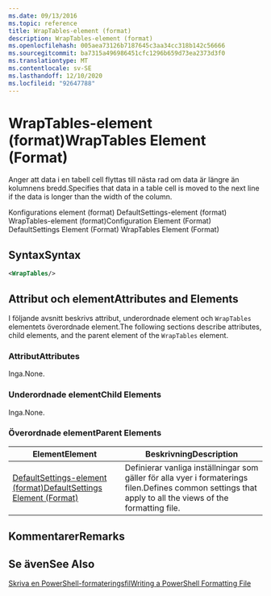 ```yaml
---
ms.date: 09/13/2016
ms.topic: reference
title: WrapTables-element (format)
description: WrapTables-element (format)
ms.openlocfilehash: 005aea73126b7187645c3aa34cc318b142c56666
ms.sourcegitcommit: ba7315a496986451cfc1296b659d73ea2373d3f0
ms.translationtype: MT
ms.contentlocale: sv-SE
ms.lasthandoff: 12/10/2020
ms.locfileid: "92647788"
---
```

# <a name="wraptables-element-format"></a><span data-ttu-id="2023a-103">WrapTables-element (format)</span><span class="sxs-lookup"><span data-stu-id="2023a-103">WrapTables Element (Format)</span></span>

<span data-ttu-id="2023a-104">Anger att data i en tabell cell flyttas till nästa rad om data är längre än kolumnens bredd.</span><span class="sxs-lookup"><span data-stu-id="2023a-104">Specifies that data in a table cell is moved to the next line if the data is longer than the width of the column.</span></span>

<span data-ttu-id="2023a-105">Konfigurations element (format) DefaultSettings-element (format) WrapTables-element (format)</span><span class="sxs-lookup"><span data-stu-id="2023a-105">Configuration Element (Format) DefaultSettings Element (Format) WrapTables Element (Format)</span></span>

## <a name="syntax"></a><span data-ttu-id="2023a-106">Syntax</span><span class="sxs-lookup"><span data-stu-id="2023a-106">Syntax</span></span>

```xml
<WrapTables/>
```

## <a name="attributes-and-elements"></a><span data-ttu-id="2023a-107">Attribut och element</span><span class="sxs-lookup"><span data-stu-id="2023a-107">Attributes and Elements</span></span>

<span data-ttu-id="2023a-108">I följande avsnitt beskrivs attribut, underordnade element och `WrapTables` elementets överordnade element.</span><span class="sxs-lookup"><span data-stu-id="2023a-108">The following sections describe attributes, child elements, and the parent element of the `WrapTables` element.</span></span>

### <a name="attributes"></a><span data-ttu-id="2023a-109">Attribut</span><span class="sxs-lookup"><span data-stu-id="2023a-109">Attributes</span></span>

<span data-ttu-id="2023a-110">Inga.</span><span class="sxs-lookup"><span data-stu-id="2023a-110">None.</span></span>

### <a name="child-elements"></a><span data-ttu-id="2023a-111">Underordnade element</span><span class="sxs-lookup"><span data-stu-id="2023a-111">Child Elements</span></span>

<span data-ttu-id="2023a-112">Inga.</span><span class="sxs-lookup"><span data-stu-id="2023a-112">None.</span></span>

### <a name="parent-elements"></a><span data-ttu-id="2023a-113">Överordnade element</span><span class="sxs-lookup"><span data-stu-id="2023a-113">Parent Elements</span></span>

|<span data-ttu-id="2023a-114">Element</span><span class="sxs-lookup"><span data-stu-id="2023a-114">Element</span></span>|<span data-ttu-id="2023a-115">Beskrivning</span><span class="sxs-lookup"><span data-stu-id="2023a-115">Description</span></span>|
|-------------|-----------------|
|[<span data-ttu-id="2023a-116">DefaultSettings-element (format)</span><span class="sxs-lookup"><span data-stu-id="2023a-116">DefaultSettings Element (Format)</span></span>](./defaultsettings-element-format.md)|<span data-ttu-id="2023a-117">Definierar vanliga inställningar som gäller för alla vyer i formaterings filen.</span><span class="sxs-lookup"><span data-stu-id="2023a-117">Defines common settings that apply to all the views of the formatting file.</span></span>|

## <a name="remarks"></a><span data-ttu-id="2023a-118">Kommentarer</span><span class="sxs-lookup"><span data-stu-id="2023a-118">Remarks</span></span>

## <a name="see-also"></a><span data-ttu-id="2023a-119">Se även</span><span class="sxs-lookup"><span data-stu-id="2023a-119">See Also</span></span>

[<span data-ttu-id="2023a-120">Skriva en PowerShell-formateringsfil</span><span class="sxs-lookup"><span data-stu-id="2023a-120">Writing a PowerShell Formatting File</span></span>](./writing-a-powershell-formatting-file.md)
